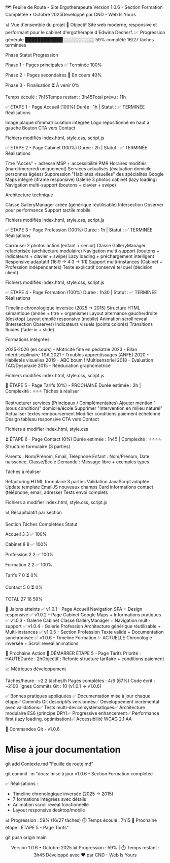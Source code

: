 🗺️ Feuille de Route - Site Ergothérapeute
Version 1.0.6 - Section Formation Complétée • Octobre 2025Développé par CND - Web Is Yours

📊 Vue d'ensemble du projet
🎯 Objectif
Site web moderne, responsive et performant pour le cabinet d'ergothérapie d'Edwina Decherf.
📈 Progression générale
████████████░░░░░░░░░░ 59% complété
16/27 tâches terminées



Phase
Statut
Progression



Phase 1 - Pages principales
✅ Terminée
100%


Phase 2 - Pages secondaires
🔄 En cours
40%


Phase 3 - Finalisation
⏳ À venir
0%


Temps écoulé : 7h15Temps restant : 3h45Total prévu : 11h

✅ ÉTAPE 1 - Page Accueil (100%)
Durée : 1h | Statut : ✅ TERMINÉE
Réalisations

 Image plaque d'immatriculation intégrée
 Logo repositionné en haut à gauche
 Bouton CTA vers Contact

Fichiers modifiés
index.html, style.css, script.js

✅ ÉTAPE 2 - Page Cabinet (100%)
Durée : 2h | Statut : ✅ TERMINÉE
Réalisations

 Titre "Accès" + adresse MSP + accessibilité PMR
 Horaires modifiés (mardi/mercredi uniquement)
 Services actualisés (évaluation domicile personnes âgées)
 Suppression "Habiletés visuelles" des spécialités
 Google Maps intégré (iframe responsive)
 Galerie 3 photos cabinet (lazy loading)
 Navigation multi-support (boutons + clavier + swipe)

Architecture technique

Classe GalleryManager créée (générique réutilisable)
Intersection Observer pour performance
Support tactile mobile

Fichiers modifiés
index.html, style.css, script.js

✅ ÉTAPE 3 - Page Profession (100%)
Durée : 1h | Statut : ✅ TERMINÉE
Réalisations

 Carrousel 2 photos action (enfant + senior)
 Classe GalleryManager refactorisée (architecture modulaire)
 Navigation multi-support (boutons + indicateurs + clavier + swipe)
 Lazy loading + préchargement intelligent
 Responsive adaptatif (16:9 → 4:3 → 1:1)
 Support multi-instances (Cabinet + Profession indépendantes)
 Texte explicatif conservé tel quel (décision client)

Fichiers modifiés
index.html, style.css, script.js

✅ ÉTAPE 4 - Page Formation (100%)
Durée : 1h30 | Statut : ✅ TERMINÉE
Réalisations

 Timeline chronologique inversée (2025 → 2015)
 Structure HTML sémantique (année + titre + organisme)
 Layout alternance gauche/droite (desktop)
 Layout empilé responsive (mobile)
 Animation scroll reveal (Intersection Observer)
 Indicateurs visuels (points colorés)
 Transitions fluides (fade-in + slide)

Formations intégrées

2025-2026 (en cours) - Motricité fine en pédiatrie
2023 - Bilan interdisciplinaire TSA
2021 - Troubles apprentissages (ANFE)
2020 - Habiletés visuelles
2019 - ABC boum ! Multisensoriel
2018 - Evaluation TAC/Dyspraxie
2015 - Rééducation graphomotrice

Fichiers modifiés
index.html, style.css, script.js

🔴 ÉTAPE 5 - Page Tarifs (0%) - PROCHAINE
Durée estimée : 2h | Complexité : ⭐⭐⭐
Tâches à réaliser

 Restructurer services (Principaux / Complémentaires)
 Ajouter mention "(sous condition)" domicile/école
 Supprimer "Intervention en milieu naturel"
 Actualiser textes remboursement
 Modifier conditions paiement échelonné
 Design tableau responsive
 CTA vers Contact

Fichiers à modifier
index.html, style.css

⏳ ÉTAPE 6 - Page Contact (0%)
Durée estimée : 1h45 | Complexité : ⭐⭐⭐⭐
Structure formulaire (3 parties)

Parents : Nom/Prénom, Email, Téléphone
Enfant : Nom/Prénom, Date naissance, Classe/École
Demande : Message libre + exemples types

Tâches à réaliser

 Refactoring HTML formulaire 3 parties
 Validation JavaScript adaptée
 Update template EmailJS nouveaux champs
 Card informations contact (téléphone, email, adresse)
 Tests envoi complets

Fichiers à modifier
index.html, style.css, script.js

📊 Récapitulatif par section



Section
Tâches
Complétées
Statut



Accueil
3
3
✅ 100%


Cabinet
8
8
✅ 100%


Profession
2
2
✅ 100%


Formation
2
2
✅ 100%


Tarifs
7
0
⏳ 0%


Contact
5
0
⏳ 0%


TOTAL
27
16
59%



🎉 Jalons atteints
✅ v1.0.1 - Page Accueil
Navigation SPA + Design responsive
✅ v1.0.2 - Page Cabinet
Google Maps + Informations pratiques
✅ v1.0.3 - Galerie Cabinet
Classe GalleryManager + Navigation multi-support
✅ v1.0.4 - Galerie Profession
Architecture générique réutilisable + Multi-instances
✅ v1.0.5 - Section Profession
Texte validé + Documentation synchronisée
✅ v1.0.6 - Timeline Formation ✨ ACTUELLE
Chronologie inversée + Scroll reveal animations

🚀 Prochaine Action
🔴 DÉMARRER ÉTAPE 5 - Page Tarifs
Priorité : HAUTEDurée : 2hObjectif : Refonte structure tarifaire + conditions paiement

📈 Métriques développement

Tâches/heure : ~2.2 tâches/h
Pages complètes : 4/6 (67%)
Code écrit : ~2100 lignes
Commits Git : 10 (v1.0.1 → v1.0.6)


✅ Bonnes pratiques appliquées
✅ Documentation mise à jour chaque étape✅ Commits Git descriptifs versionnés✅ Développement incrémental avec validations✅ Tests multi-device systématiques✅ Architecture modulaire ES6 (principe DRY)✅ Progressive enhancement✅ Performance first (lazy loading, optimisation)✅ Accessibilité WCAG 2.1 AA  

🚀 Commandes Git - v1.0.6
# Mise à jour documentation
git add Contexte.md "Feuille de route.md"

git commit -m "docs: mise à jour v1.0.6 - Section Formation complétée

✅ Réalisations :
- Timeline chronologique inversée (2025 → 2015)
- 7 formations intégrées avec détails
- Animation scroll reveal fonctionnelle
- Layout responsive desktop/mobile

📊 Progression : 59% (16/27 tâches)
⏱️ Temps écoulé : 7h15
🎯 Prochaine étape : ÉTAPE 5 - Page Tarifs"

git push origin main

<div align="center">

Version 1.0.6 • Octobre 2025
📊 Progression : 59% | ⏱️ Temps restant : 3h45
Développé avec ❤️ par CND - Web Is Yours
</div>